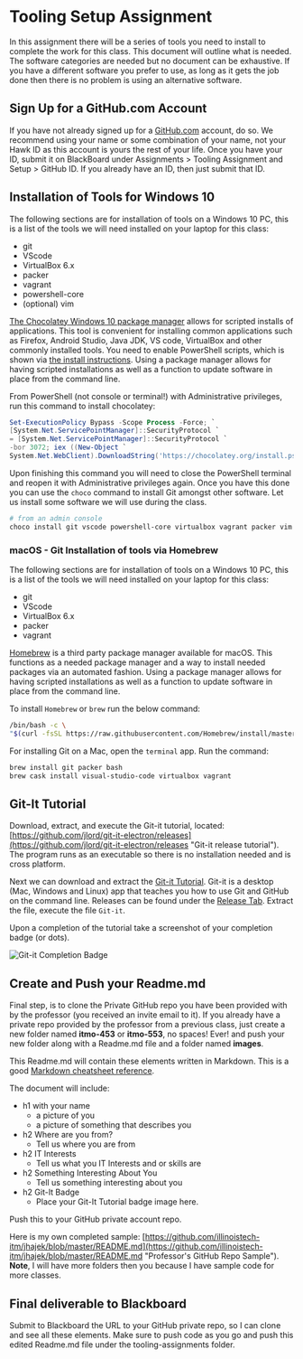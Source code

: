 # Tooling Setup Assignment

In this assignment there will be a series of tools you need to install to complete the work for this class. This document will outline what is needed.  The software categories are needed but no document can be exhaustive.  If you have a different software you prefer to use, as long as it gets the job done then there is no problem is using an alternative software.

## Sign Up for a GitHub.com Account

If you have not already signed up for a [GitHub.com](https://github.com "Github.com signup") account, do so.  We recommend using your name or some combination of your name, not your Hawk ID as this account is yours the rest of your life.  Once you have your ID, submit it on BlackBoard under Assignments >  Tooling Assignment and Setup > GitHub ID.  If you already have an ID, then just submit that ID.

## Installation of Tools for Windows 10

The following sections are for installation of tools on a Windows 10 PC, this is a list of the tools we will need installed on your laptop for this class:

* git
* VScode
* VirtualBox 6.x
* packer
* vagrant
* powershell-core
* (optional) vim

[The Chocolatey Windows 10 package manager](https://chocolatey.org "chocolatey package manager install page") allows for scripted installs of applications.  This tool is convenient for installing common applications such as Firefox, Android Studio, Java JDK, VS code, VirtualBox and other commonly installed tools.  You need to enable PowerShell scripts, which is shown via [the install instructions](https://chocolatey.org/install "Chocolatey install instructions").  Using a package manager allows for having scripted installations as well as a function to update software in place from the command line.

From PowerShell (not console or terminal!) with Administrative privileges, run this command to install chocolatey:

```PowerShell
Set-ExecutionPolicy Bypass -Scope Process -Force; `
[System.Net.ServicePointManager]::SecurityProtocol `
= [System.Net.ServicePointManager]::SecurityProtocol `
-bor 3072; iex ((New-Object `
System.Net.WebClient).DownloadString('https://chocolatey.org/install.ps1'))
```

Upon finishing this command you will need to close the PowerShell terminal and reopen it with Administrative privileges again.  Once you have this done you can use the ```choco``` command to install Git amongst other software. Let us install some software we will use during the class.

```PowerShell
# from an admin console
choco install git vscode powershell-core virtualbox vagrant packer vim
```

### macOS - Git Installation of tools via Homebrew

The following sections are for installation of tools on a Windows 10 PC, this is a list of the tools we will need installed on your laptop for this class:

* git
* VScode
* VirtualBox 6.x
* packer
* vagrant

[Homebrew](https://brew.sh/ "macOS Homebrew webpage") is a third party package manager available for macOS.  This functions as a needed package manager and a way to install needed packages via an automated fashion. Using a package manager allows for having scripted installations as well as a function to update software in place from the command line.

To install `Homebrew` or `brew` run the below command:

```bash
/bin/bash -c \
"$(curl -fsSL https://raw.githubusercontent.com/Homebrew/install/master/install.sh)"
```

For installing Git on a Mac, open the `terminal` app.  Run the command:

```bash
brew install git packer bash
brew cask install visual-studio-code virtualbox vagrant
```

## Git-It Tutorial

Download, extract, and execute the Git-it tutorial, located: [https://github.com/jlord/git-it-electron/releases](https://github.com/jlord/git-it-electron/releases "Git-it release tutorial").  The program runs as an executable so there is no installation needed and is cross platform.

Next we can download and extract the [Git-it Tutorial](https://github.com/jlord/git-it-electron/ "Git-it install Page"). Git-it is a desktop (Mac, Windows and Linux) app that teaches you how to use Git and GitHub on the command line.  Releases can be found under the [Release Tab](https://github.com/jlord/git-it-electron/releases "Git-it Download Releases").  Extract the file, execute the file `Git-it`.

Upon a completion of the tutorial take a screenshot of your completion badge (or dots).

![*Git-it Completion Badge*](images/completed.png "Image of Git-it Badge Completion")

## Create and Push your Readme.md

Final step, is to clone the Private GitHub repo you have been provided with by the professor (you received an invite email to it).  If you already have a private repo provided by the professor from a previous class, just create a new folder named **itmo-453** or **itmo-553**, no spaces! Ever! and push your new folder along with a Readme.md file and a folder named **images**.  

This Readme.md will contain these elements written in Markdown. This is a good [Markdown cheatsheet reference](https://github.com/adam-p/markdown-here/wiki/Markdown-Cheatsheet "Markdown cheatsheet").

The document will include:

* h1 with your name
  * a picture of you
  * a picture of something that describes you
* h2 Where are you from?
  * Tell us where you are from
* h2 IT Interests
  * Tell us what you IT Interests and or skills are
* h2 Something Interesting About You
  * Tell us something interesting about you
* h2 Git-It Badge
  * Place your Git-It Tutorial badge image here.

Push this to your GitHub private account repo.

Here is my own completed sample: [https://github.com/illinoistech-itm/jhajek/blob/master/README.md](https://github.com/illinoistech-itm/jhajek/blob/master/README.md "Professor's GitHub Repo Sample").  
**Note**, I will have more folders then you because I have sample code for more classes.

## Final deliverable to Blackboard

Submit to Blackboard the URL to your GitHub private repo, so I can clone and see all these elements.  Make sure to push code as you go and push this edited Readme.md file under the tooling-assignments folder.
